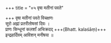 +++
title = "०५ वृषा मतीनां पवते"

+++
वृषा मतीनां पवते विचक्षणः  
सूरो अह्नां प्रतरीतोषसां दिवः ।  
प्राणः सिन्धूनां कलशाँ अचिक्रदद् +++(Bhatt. kalaśāṃ)+++  
इन्द्रहार्दिवम् आविशन् मनीषया ॥